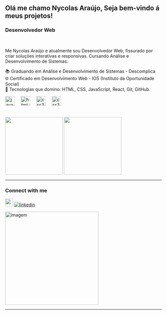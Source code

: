 <h2>Olá me chamo Nycolas Araújo, Seja bem-vindo á meus projetos!</h2>
    <h3>Desenvolvedor Web</h3>
    <br>
    <p>Me Nycolas Araújo e atualmente sou Desenvolvedor Web, fissurado por criar soluções interativas e responsivas. Cursando Análise e Desenvolvimento de Sistemas. </p>
    <p>
        📚 Graduando em Análise e Desenvolvimento de Sistemas - Descomplica  
        <br>
🌐 Certificado em Desenvolvimento Web - IOS (Instituto da Oportunidade Social)  <br>
🔧 Tecnologias que domino: HTML, CSS, JavaScript, React, Git, GitHub.</p>
<div align="left">
  <img src="https://cdn.jsdelivr.net/gh/devicons/devicon/icons/javascript/javascript-original.svg" height="30" alt="javascript logo"  />
  <img width="12" />
  <img src="https://cdn.jsdelivr.net/gh/devicons/devicon/icons/html5/html5-original.svg" height="30" alt="html5 logo"  />
  <img width="12" />
  <img src="https://cdn.jsdelivr.net/gh/devicons/devicon/icons/css3/css3-original.svg" height="30" alt="css3 logo"  />
  <img width="12" /> 
  <img src="https://cdn.jsdelivr.net/gh/devicons/devicon@latest/icons/react/react-original.svg" height="30" alt="css3 logo"  />
  <img width="12" /> 
</div>
<br><br>
<div align="left">
    <img height="185em"  src="https://github-readme-stats.vercel.app/api?username=araujony&show_icons=true&theme=dracula&include_all_commits=true&count_private=true"/> 
    <img height="185em" src="https://github-readme-stats.vercel.app/api/top-langs/?username=araujony&layout=compact&langs_count=10&theme=dracula"/>
 
 
</div>
<hr>
<h3>Connect with me</h3>
<p aligh="left">
    <a href="https://www.instagram.com/araujo.n1/" target="blank"><img src="https://upload.wikimedia.org/wikipedia/commons/thumb/a/a5/Instagram_icon.png/2048px-Instagram_icon.png" aligh="left" width="25";></a>
    <a href="https://www.instagram.com/araujo.n1/" target="blank"><img src="https://img.icons8.com/color/48/linkedin.png" alt="linkedin" aligh="top"></a>
</p>
<div>
    <img alt="imagem" width="300" src="https://media2.giphy.com/media/WhJawCgeNXGN2/giphy.gif?cid=ecf05e474t6d7555vq130falsfvlgnmqmxdovyuyd5y791db&ep=v1_gifs_related&rid=giphy.gif&ct=g">
<hr>
</div>
